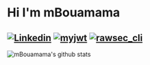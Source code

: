 # Hi I'm mBouamama
[![Linkedin](https://img.shields.io/badge/LinkedIn-matthieu%20Bouamama-blue)](https://www.linkedin.com/in/matthieubouamama/)
[![myjwt](https://img.shields.io/badge/myjwt-source-blue)](https://github.com/mBouamama/MyJWT/)
[![rawsec_cli](https://img.shields.io/badge/rawsec--cli-source-blue)](https://github.com/mBouamama/rawsec_cli/)
---------------------------------------------------------------------------------------------------------------------------------------------------------------------------------
![mBouamama's github stats](https://github-readme-stats.vercel.app/api?username=mBouamama&show_icons=true&theme=tokyonight&count_private=true)
